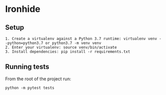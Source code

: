 # Ironhide

## Setup

```
1. Create a virtualenv against a Python 3.7 runtime: virtualenv venv --python=python3.7 or python3.7 -m venv venv
2. Enter your virtualenv: source venv/bin/activate
3. Install dependencies: pip install -r requirements.txt
```

## Running tests

From the root of the project run:
```
python -m pytest tests
```
